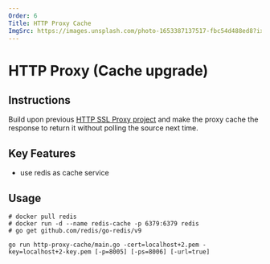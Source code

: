 ```yaml
---
Order: 6
Title: HTTP Proxy Cache
ImgSrc: https://images.unsplash.com/photo-1653387137517-fbc54d488ed8?ixid=M3w2NjYzMTJ8MHwxfHJhbmRvbXx8fHx8fHx8fDE3MjkyNzkxOTh8&ixlib=rb-4.0.3
---
```


# HTTP Proxy (Cache upgrade)

## Instructions

Build upon previous [HTTP SSL Proxy project](./http-proxy-ssl.html)
and make the proxy cache the response to return it without polling the source next time.

## Key Features

- use redis as cache service

## Usage

```shell
# docker pull redis
# docker run -d --name redis-cache -p 6379:6379 redis
# go get github.com/redis/go-redis/v9

go run http-proxy-cache/main.go -cert=localhost+2.pem -key=localhost+2-key.pem [-p=8005] [-ps=8006] [-url=true]
```
